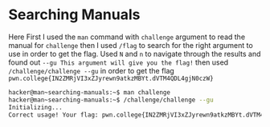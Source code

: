 # Searching Manuals

Here First I used the `man` command with `challenge` argument to read the manual for `challenge` then I used `/flag` to search for the right argument to use in order to get the flag. Used `N` and `n` to navigate through the results and found out `--gu This argument will give you the flag!` then used `/challenge/challenge --gu` in order to get the flag `pwn.college{IN2ZMRjVI3xZJyrewn9atkzMBYt.dVTM4QDL4gjN0czW}` 

```bash
hacker@man~searching-manuals:~$ man challenge
hacker@man~searching-manuals:~$ /challenge/challenge --gu
Initializing...
Correct usage! Your flag: pwn.college{IN2ZMRjVI3xZJyrewn9atkzMBYt.dVTM4QDL4gjN0czW}
```
